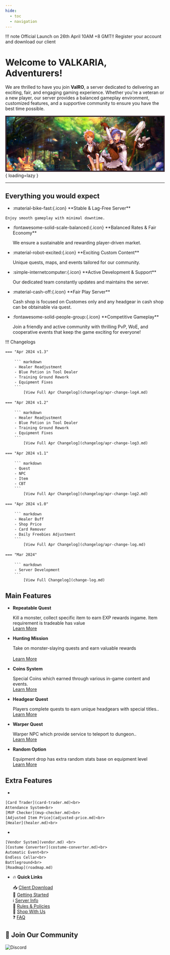 ```yaml
---
hide:
  - toc
  - navigation
---
```


!!! note 
    Official Launch on 26th April 10AM +8 GMT!! Register your account and download our client
<br>

# Welcome to **VALKARIA**, Adventurers!

We are thrilled to have you join **ValRO**, a  server dedicated to delivering an exciting, fair, and engaging gaming experience. Whether you're a veteran or a new player, our server provides a balanced gameplay environment, customized features, and a supportive community to ensure you have the best time possible.

<!-- [Register Now](#){ .md-button .md-button--primary } -->

![Banner](assets/banner.png){ loading=lazy }

----------------------------------------------

## Everything you would expect
<div class="grid cards" markdown>

-    <p class="custom-feature"> :material-bike-fast:{.icon} **Stable & Lag-Free Server**</p>
    
    Enjoy smooth gameplay with minimal downtime.  
    
-   <p class="custom-feature"> :fontawesome-solid-scale-balanced:{.icon} **Balanced Rates & Fair Economy**</p>

    We ensure a sustainable and rewarding player-driven market.  

-   <p class="custom-feature"> :material-robot-excited:{.icon} **Exciting Custom Content**</p>

    Unique quests, maps, and events tailored for our community.  

-   <p class="custom-feature"> :simple-internetcomputer:{.icon} **Active Development & Support**</p>

    Our dedicated team constantly updates and maintains the server.  

-   <p class="custom-feature"> :material-cash-off:{.icon} **Fair Play Server**</p>

    Cash shop is focused on Customes only and any headgear in cash shop can be obtainable via quest.

-   <p class="custom-feature"> :fontawesome-solid-people-group:{.icon} **Competitive Gameplay**</p>

    Join a friendly and active community with thrilling PvP, WoE, and cooperative events that keep the game exciting for everyone!

</div>

!!! Changelogs

    === "Apr 2024 v1.3"

        ``` markdown 
        - Healer Readjustment
        - Blue Potion in Tool Dealer
        - Training Ground Rework
        - Equipment Fixes
        ```
            [View Full Apr Changelog](changelog/apr-change-log4.md)

    === "Apr 2024 v1.2"

        ``` markdown 
        - Healer Readjustment
        - Blue Potion in Tool Dealer
        - Training Ground Rework
        - Equipment Fixes
        ```
            [View Full Apr Changelog](changelog/apr-change-log3.md)            

    === "Apr 2024 v1.1"

        ``` markdown 
        - Quest
        - NPC
        - Item
        - CBT
        ```
            [View Full Apr Changelog](changelog/apr-change-log2.md)

    === "Apr 2024 v1.0"

        ``` markdown 
        - Healer Buff
        - Shop Price
        - Card Remover
        - Daily Freebies Adjustment
        ```
            [View Full Apr Changelog](changelog/apr-change-log.md)

    === "Mar 2024"

        ``` markdown 
        - Server Development
        ```
            [View Full Changelog](change-log.md)

## Main Features

<div class="grid cards" markdown>

-   **Repeatable Quest**
   
    
    Kill a monster, collect specific item to earn EXP rewards ingame. Item requirement is tradeable has value<br>
    [Learn More](daily-quest.md)

-   **Hunting Mission**
   
    
    Take on monster-slaying quests and earn valuable rewards<br><br>
    [Learn More](hunting-mission.md)

-   **Coins System**
   
    
    Special Coins which earned through various in-game content and events.<br>
    [Learn More](coin-system.md)

-   **Headgear Quest**
   
    
    Players complete quests to earn unique headgears with special titles..<br>
    [Learn More](headgear-quest.md)

-   **Warper Quest**
   
    
    Warper NPC which provide service to teleport to dungeon..<br>
    [Learn More](warper-quest.md)

-   **Random Option**
   
    
    Equipment drop has extra random stats base on equipment level<br>
    [Learn More](random-option.md)
</div>

## Extra Features

<div class="grid cards" markdown>
   
-   
    
    [Card Trader](card-trader.md)<br>
    Attendance System<br>
    [MVP Checker](mvp-checker.md)<br>
    [Adjusted Item Price](adjusted-price.md)<br>
    [Healer](healer.md)<br>

- 

    [Vendor System](vendor.md) <br>
    [Costume Converter](costume-converter.md)<br>
    Automatic Event<br>
    Endless Cellar<br>
    Battleground<br>
    [Roadmap](roadmap.md)

- 🔥 **Quick Links**

    📥 [Client Download](download.md)<br>
    📖 [Getting Started](getting-started.md)<br>
    ℹ️ [Server Info](server-info.md)<br>
    📜 [Rules & Policies](rules.md)<br>
    🎁 [Shop With Us](supportus.md)<br>
    ❓ [FAQ](faq.md)<br>

</div>




## 📢 **Join Our Community**
![Discord](https://img.shields.io/discord/1350028562924830730?logo=discord&label=Join%20Our%20Discord&link=https%3A%2F%2Fdiscord.gg%2F6qQUbAeHrx)

